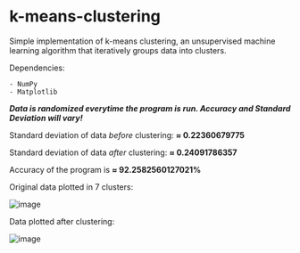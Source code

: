 # k-means-clustering

Simple implementation of k-means clustering, an unsupervised machine learning algorithm that iteratively groups data into clusters. 

Dependencies:

    - NumPy
    - Matplotlib

_**Data is randomized everytime the program is run. Accuracy and Standard Deviation will vary!**_

Standard deviation of data _before_ clustering: **≈ 0.22360679775**

Standard deviation of data _after_ clustering: **≈ 0.24091786357**

Accuracy of the program is **≈ 92.2582560127021%**

Original data plotted in 7 clusters:


![image](https://user-images.githubusercontent.com/85080576/146835060-45e5e34d-ed8e-43dc-977e-f6df0bad9f4d.png)

Data plotted after clustering:

![image](https://user-images.githubusercontent.com/85080576/146835029-a0719318-8073-4577-9a46-47cc3a42969b.png)

